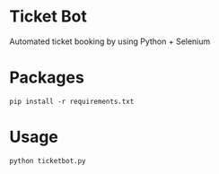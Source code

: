 # Ticket Bot
Automated ticket booking by using Python + Selenium

# Packages
`pip install -r requirements.txt`

# Usage
`python ticketbot.py`
